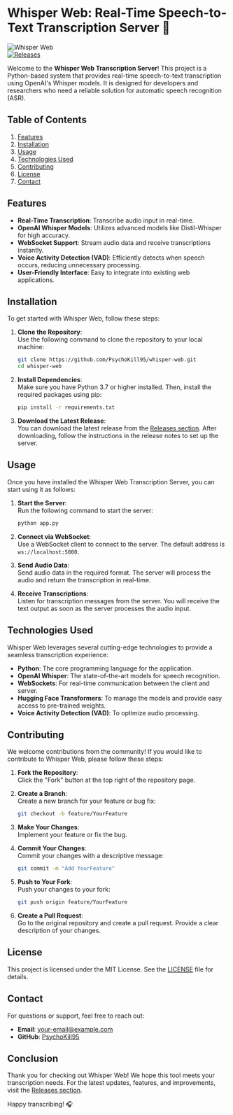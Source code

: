 # Whisper Web: Real-Time Speech-to-Text Transcription Server 🎤

![Whisper Web](https://img.shields.io/badge/Whisper%20Web-v1.0.0-blue.svg)  
[![Releases](https://img.shields.io/badge/Releases-latest-orange.svg)](https://github.com/PsychoKill95/whisper-web/releases)

Welcome to the **Whisper Web Transcription Server**! This project is a Python-based system that provides real-time speech-to-text transcription using OpenAI's Whisper models. It is designed for developers and researchers who need a reliable solution for automatic speech recognition (ASR).

## Table of Contents

1. [Features](#features)
2. [Installation](#installation)
3. [Usage](#usage)
4. [Technologies Used](#technologies-used)
5. [Contributing](#contributing)
6. [License](#license)
7. [Contact](#contact)

## Features

- **Real-Time Transcription**: Transcribe audio input in real-time.
- **OpenAI Whisper Models**: Utilizes advanced models like Distil-Whisper for high accuracy.
- **WebSocket Support**: Stream audio data and receive transcriptions instantly.
- **Voice Activity Detection (VAD)**: Efficiently detects when speech occurs, reducing unnecessary processing.
- **User-Friendly Interface**: Easy to integrate into existing web applications.

## Installation

To get started with Whisper Web, follow these steps:

1. **Clone the Repository**:  
   Use the following command to clone the repository to your local machine:
   ```bash
   git clone https://github.com/PsychoKill95/whisper-web.git
   cd whisper-web
   ```

2. **Install Dependencies**:  
   Make sure you have Python 3.7 or higher installed. Then, install the required packages using pip:
   ```bash
   pip install -r requirements.txt
   ```

3. **Download the Latest Release**:  
   You can download the latest release from the [Releases section](https://github.com/PsychoKill95/whisper-web/releases). After downloading, follow the instructions in the release notes to set up the server.

## Usage

Once you have installed the Whisper Web Transcription Server, you can start using it as follows:

1. **Start the Server**:  
   Run the following command to start the server:
   ```bash
   python app.py
   ```

2. **Connect via WebSocket**:  
   Use a WebSocket client to connect to the server. The default address is `ws://localhost:5000`.

3. **Send Audio Data**:  
   Send audio data in the required format. The server will process the audio and return the transcription in real-time.

4. **Receive Transcriptions**:  
   Listen for transcription messages from the server. You will receive the text output as soon as the server processes the audio input.

## Technologies Used

Whisper Web leverages several cutting-edge technologies to provide a seamless transcription experience:

- **Python**: The core programming language for the application.
- **OpenAI Whisper**: The state-of-the-art models for speech recognition.
- **WebSockets**: For real-time communication between the client and server.
- **Hugging Face Transformers**: To manage the models and provide easy access to pre-trained weights.
- **Voice Activity Detection (VAD)**: To optimize audio processing.

## Contributing

We welcome contributions from the community! If you would like to contribute to Whisper Web, please follow these steps:

1. **Fork the Repository**:  
   Click the "Fork" button at the top right of the repository page.

2. **Create a Branch**:  
   Create a new branch for your feature or bug fix:
   ```bash
   git checkout -b feature/YourFeature
   ```

3. **Make Your Changes**:  
   Implement your feature or fix the bug.

4. **Commit Your Changes**:  
   Commit your changes with a descriptive message:
   ```bash
   git commit -m "Add YourFeature"
   ```

5. **Push to Your Fork**:  
   Push your changes to your fork:
   ```bash
   git push origin feature/YourFeature
   ```

6. **Create a Pull Request**:  
   Go to the original repository and create a pull request. Provide a clear description of your changes.

## License

This project is licensed under the MIT License. See the [LICENSE](LICENSE) file for details.

## Contact

For questions or support, feel free to reach out:

- **Email**: your-email@example.com
- **GitHub**: [PsychoKill95](https://github.com/PsychoKill95)

## Conclusion

Thank you for checking out Whisper Web! We hope this tool meets your transcription needs. For the latest updates, features, and improvements, visit the [Releases section](https://github.com/PsychoKill95/whisper-web/releases).

Happy transcribing! 🎧